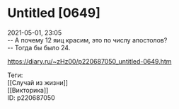 Untitled [0649]
================

   
 2021-05-01, 23:05   
  -- А почему 12 яиц красим, это по числу апостолов?   
 -- Тогда бы было 24.   
    
 <https://diary.ru/~zHz00/p220687050_untitled-0649.htm>   
   
 Теги:   
 [[Случай из жизни]]   
 [[Викторика]]   
 ID: p220687050